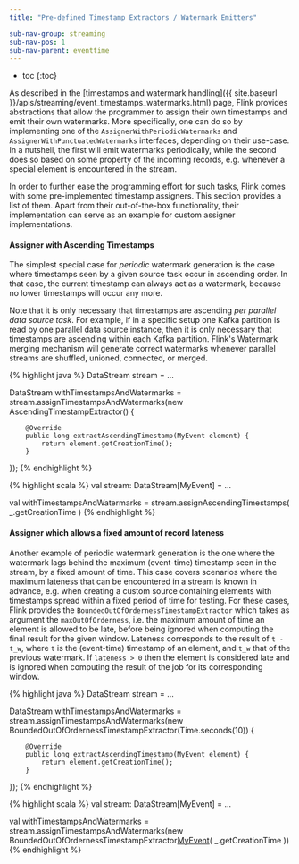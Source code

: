 ```yaml
---
title: "Pre-defined Timestamp Extractors / Watermark Emitters"

sub-nav-group: streaming
sub-nav-pos: 1
sub-nav-parent: eventtime
---
```

<!--
Licensed to the Apache Software Foundation (ASF) under one
or more contributor license agreements.  See the NOTICE file
distributed with this work for additional information
regarding copyright ownership.  The ASF licenses this file
to you under the Apache License, Version 2.0 (the
"License"); you may not use this file except in compliance
with the License.  You may obtain a copy of the License at

  http://www.apache.org/licenses/LICENSE-2.0

Unless required by applicable law or agreed to in writing,
software distributed under the License is distributed on an
"AS IS" BASIS, WITHOUT WARRANTIES OR CONDITIONS OF ANY
KIND, either express or implied.  See the License for the
specific language governing permissions and limitations
under the License.
-->

* toc
{:toc}

As described in the [timestamps and watermark handling]({{ site.baseurl }}/apis/streaming/event_timestamps_watermarks.html) page,
Flink provides abstractions that allow the programmer to assign their own timestamps and emit their own watermarks. More specifically, 
one can do so by implementing one of the `AssignerWithPeriodicWatermarks` and `AssignerWithPunctuatedWatermarks` interfaces, depending 
on their use-case. In a nutshell, the first will emit watermarks periodically, while the second does so based on some property of 
the incoming records, e.g. whenever a special element is encountered in the stream.

In order to further ease the programming effort for such tasks, Flink comes with some pre-implemented timestamp assigners. 
This section provides a list of them. Apart from their out-of-the-box functionality, their implementation can serve as an example 
for custom assigner implementations.

#### **Assigner with Ascending Timestamps**

The simplest special case for *periodic* watermark generation is the case where timestamps seen by a given source task 
occur in ascending order. In that case, the current timestamp can always act as a watermark, because no lower timestamps will 
occur any more.

Note that it is only necessary that timestamps are ascending *per parallel data source task*. For example, if
in a specific setup one Kafka partition is read by one parallel data source instance, then it is only necessary that
timestamps are ascending within each Kafka partition. Flink's Watermark merging mechanism will generate correct
watermarks whenever parallel streams are shuffled, unioned, connected, or merged.

<div class="codetabs" markdown="1">
<div data-lang="java" markdown="1">
{% highlight java %}
DataStream<MyEvent> stream = ...

DataStream<MyEvent> withTimestampsAndWatermarks = 
    stream.assignTimestampsAndWatermarks(new AscendingTimestampExtractor<MyEvent>() {

        @Override
        public long extractAscendingTimestamp(MyEvent element) {
            return element.getCreationTime();
        }
});
{% endhighlight %}
</div>
<div data-lang="scala" markdown="1">
{% highlight scala %}
val stream: DataStream[MyEvent] = ...

val withTimestampsAndWatermarks = stream.assignAscendingTimestamps( _.getCreationTime )
{% endhighlight %}
</div>
</div>

#### **Assigner which allows a fixed amount of record lateness**

Another example of periodic watermark generation is the one where the watermark lags behind the maximum (event-time) timestamp 
seen in the stream, by a fixed amount of time. This case covers scenarios where the maximum lateness that can be encountered in a 
stream is known in advance, e.g. when creating a custom source containing elements with timestamps spread within a fixed period of 
time for testing. For these cases, Flink provides the `BoundedOutOfOrdernessTimestampExtractor` which takes as argument 
the `maxOutOfOrderness`, i.e. the maximum amount of time an element is allowed to be late, before being ignored when computing the 
final result for the given window. Lateness corresponds to the result of `t - t_w`, where `t` is the (event-time) timestamp of an 
element, and `t_w` that of the previous watermark. If `lateness > 0` then the element is considered late and is ignored when computing 
the result of the job for its corresponding window.

<div class="codetabs" markdown="1">
<div data-lang="java" markdown="1">
{% highlight java %}
DataStream<MyEvent> stream = ...

DataStream<MyEvent> withTimestampsAndWatermarks = 
    stream.assignTimestampsAndWatermarks(new BoundedOutOfOrdernessTimestampExtractor<MyEvent>(Time.seconds(10)) {

        @Override
        public long extractAscendingTimestamp(MyEvent element) {
            return element.getCreationTime();
        }
});
{% endhighlight %}
</div>
<div data-lang="scala" markdown="1">
{% highlight scala %}
val stream: DataStream[MyEvent] = ...

val withTimestampsAndWatermarks = stream.assignTimestampsAndWatermarks(new BoundedOutOfOrdernessTimestampExtractor[MyEvent](Time.seconds(10))( _.getCreationTime ))
{% endhighlight %}
</div>
</div>
